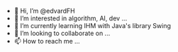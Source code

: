 - 👋 Hi, I’m @edvardFH
- 👀 I’m interested in algorithm, AI, dev ...
- 🌱 I’m currently learning IHM with Java's library Swing 
- 💞️ I’m looking to collaborate on ...
- 📫 How to reach me ...

<!---
edvardFH/edvardFH is a ✨ special ✨ repository because its `README.md` (this file) appears on your GitHub profile.
You can click the Preview link to take a look at your changes.
--->
